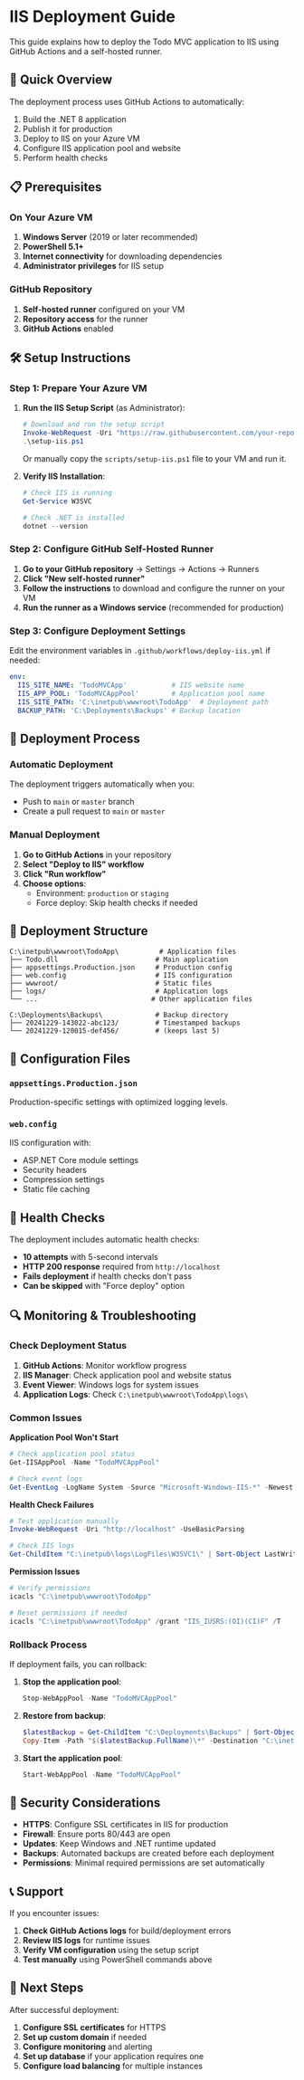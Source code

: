 # IIS Deployment Guide

This guide explains how to deploy the Todo MVC application to IIS using GitHub Actions and a self-hosted runner.

## 🚀 Quick Overview

The deployment process uses GitHub Actions to automatically:
1. Build the .NET 8 application
2. Publish it for production
3. Deploy to IIS on your Azure VM
4. Configure IIS application pool and website
5. Perform health checks

## 📋 Prerequisites

### On Your Azure VM

1. **Windows Server** (2019 or later recommended)
2. **PowerShell 5.1+** 
3. **Internet connectivity** for downloading dependencies
4. **Administrator privileges** for IIS setup

### GitHub Repository

1. **Self-hosted runner** configured on your VM
2. **Repository access** for the runner
3. **GitHub Actions** enabled

## 🛠️ Setup Instructions

### Step 1: Prepare Your Azure VM

1. **Run the IIS Setup Script** (as Administrator):
   ```powershell
   # Download and run the setup script
   Invoke-WebRequest -Uri "https://raw.githubusercontent.com/your-repo/MVC/main/scripts/setup-iis.ps1" -OutFile "setup-iis.ps1"
   .\setup-iis.ps1
   ```

   Or manually copy the `scripts/setup-iis.ps1` file to your VM and run it.

2. **Verify IIS Installation**:
   ```powershell
   # Check IIS is running
   Get-Service W3SVC
   
   # Check .NET is installed
   dotnet --version
   ```

### Step 2: Configure GitHub Self-Hosted Runner

1. **Go to your GitHub repository** → Settings → Actions → Runners
2. **Click "New self-hosted runner"**
3. **Follow the instructions** to download and configure the runner on your VM
4. **Run the runner as a Windows service** (recommended for production)

### Step 3: Configure Deployment Settings

Edit the environment variables in `.github/workflows/deploy-iis.yml` if needed:

```yaml
env:
  IIS_SITE_NAME: 'TodoMVCApp'           # IIS website name
  IIS_APP_POOL: 'TodoMVCAppPool'        # Application pool name
  IIS_SITE_PATH: 'C:\inetpub\wwwroot\TodoApp'  # Deployment path
  BACKUP_PATH: 'C:\Deployments\Backups' # Backup location
```

## 🚀 Deployment Process

### Automatic Deployment

The deployment triggers automatically when you:
- Push to `main` or `master` branch
- Create a pull request to `main` or `master`

### Manual Deployment

1. **Go to GitHub Actions** in your repository
2. **Select "Deploy to IIS" workflow**
3. **Click "Run workflow"**
4. **Choose options**:
   - Environment: `production` or `staging`
   - Force deploy: Skip health checks if needed

## 📁 Deployment Structure

```
C:\inetpub\wwwroot\TodoApp\          # Application files
├── Todo.dll                        # Main application
├── appsettings.Production.json     # Production config
├── web.config                      # IIS configuration
├── wwwroot/                        # Static files
├── logs/                           # Application logs
└── ...                            # Other application files

C:\Deployments\Backups\             # Backup directory
├── 20241229-143022-abc123/         # Timestamped backups
└── 20241229-120015-def456/         # (keeps last 5)
```

## 🔧 Configuration Files

### `appsettings.Production.json`
Production-specific settings with optimized logging levels.

### `web.config`
IIS configuration with:
- ASP.NET Core module settings
- Security headers
- Compression settings
- Static file caching

## 🏥 Health Checks

The deployment includes automatic health checks:
- **10 attempts** with 5-second intervals
- **HTTP 200 response** required from `http://localhost`
- **Fails deployment** if health checks don't pass
- **Can be skipped** with "Force deploy" option

## 🔍 Monitoring & Troubleshooting

### Check Deployment Status

1. **GitHub Actions**: Monitor workflow progress
2. **IIS Manager**: Check application pool and website status
3. **Event Viewer**: Windows logs for system issues
4. **Application Logs**: Check `C:\inetpub\wwwroot\TodoApp\logs\`

### Common Issues

**Application Pool Won't Start**
```powershell
# Check application pool status
Get-IISAppPool -Name "TodoMVCAppPool"

# Check event logs
Get-EventLog -LogName System -Source "Microsoft-Windows-IIS-*" -Newest 10
```

**Health Check Failures**
```powershell
# Test application manually
Invoke-WebRequest -Uri "http://localhost" -UseBasicParsing

# Check IIS logs
Get-ChildItem "C:\inetpub\logs\LogFiles\W3SVC1\" | Sort-Object LastWriteTime -Descending | Select-Object -First 1
```

**Permission Issues**
```powershell
# Verify permissions
icacls "C:\inetpub\wwwroot\TodoApp"

# Reset permissions if needed
icacls "C:\inetpub\wwwroot\TodoApp" /grant "IIS_IUSRS:(OI)(CI)F" /T
```

### Rollback Process

If deployment fails, you can rollback:

1. **Stop the application pool**:
   ```powershell
   Stop-WebAppPool -Name "TodoMVCAppPool"
   ```

2. **Restore from backup**:
   ```powershell
   $latestBackup = Get-ChildItem "C:\Deployments\Backups" | Sort-Object CreationTime -Descending | Select-Object -First 1
   Copy-Item -Path "$($latestBackup.FullName)\*" -Destination "C:\inetpub\wwwroot\TodoApp" -Recurse -Force
   ```

3. **Start the application pool**:
   ```powershell
   Start-WebAppPool -Name "TodoMVCAppPool"
   ```

## 🔐 Security Considerations

- **HTTPS**: Configure SSL certificates in IIS for production
- **Firewall**: Ensure ports 80/443 are open
- **Updates**: Keep Windows and .NET runtime updated
- **Backups**: Automated backups are created before each deployment
- **Permissions**: Minimal required permissions are set automatically

## 📞 Support

If you encounter issues:

1. **Check GitHub Actions logs** for build/deployment errors
2. **Review IIS logs** for runtime issues
3. **Verify VM configuration** using the setup script
4. **Test manually** using PowerShell commands above

## 🎯 Next Steps

After successful deployment:

1. **Configure SSL certificates** for HTTPS
2. **Set up custom domain** if needed
3. **Configure monitoring** and alerting
4. **Set up database** if your application requires one
5. **Configure load balancing** for multiple instances 